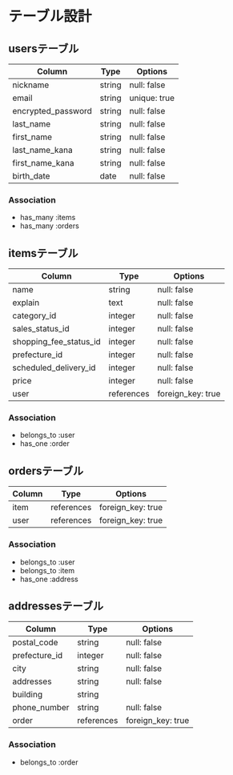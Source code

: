 # テーブル設計

## usersテーブル

| Column              | Type    | Options      |
| ------------------- | ------- | ------------ |
| nickname            | string  | null: false  |
| email               | string  | unique: true |
| encrypted_password  | string  | null: false  |
| last_name           | string  | null: false  |
| first_name          | string  | null: false  |
| last_name_kana      | string  | null: false  |
| first_name_kana     | string  | null: false  |
| birth_date          | date    | null: false  |


### Association
- has_many :items
- has_many :orders

## itemsテーブル

| Column                 | Type       | Options           |
| ---------------------- | ---------- | ----------------- |
| name                   | string     | null: false       |
| explain                | text       | null: false       |
| category_id            | integer    | null: false       |
| sales_status_id        | integer    | null: false       |
| shopping_fee_status_id | integer    | null: false       |
| prefecture_id          | integer    | null: false       |
| scheduled_delivery_id  | integer    | null: false       |
| price                  | integer    | null: false       |
| user                   | references | foreign_key: true |


### Association
- belongs_to :user
- has_one :order

## ordersテーブル

| Column    | Type       | Options           |
| --------- | ---------- | ----------------- |
| item      | references | foreign_key: true |
| user      | references | foreign_key: true |


### Association
- belongs_to :user
- belongs_to :item
- has_one :address

## addressesテーブル

| Column        | Type       | Options           |
| ------------- | ---------- | ----------------- |
| postal_code   | string     | null: false       |
| prefecture_id | integer    | null: false       |
| city          | string     | null: false       |
| addresses     | string     | null: false       |
| building      | string     |                   |
| phone_number  | string     | null: false       |
| order         | references | foreign_key: true |


### Association
- belongs_to :order
